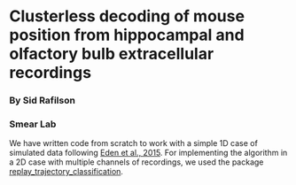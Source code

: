 # Clusterless decoding of mouse position from hippocampal and olfactory bulb extracellular recordings

### By Sid Rafilson
### Smear Lab

We have written code from scratch to work with a simple 1D case of simulated data following [Eden et al., 2015](https://pmc.ncbi.nlm.nih.gov/articles/PMC4805376/). For implementing the algorithm in a 2D case with multiple channels of recordings, we used the package [replay_trajectory_classification](https://github.com/Eden-Kramer-Lab/replay_trajectory_classification).
